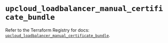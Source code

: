# `upcloud_loadbalancer_manual_certificate_bundle`

Refer to the Terraform Registry for docs: [`upcloud_loadbalancer_manual_certificate_bundle`](https://registry.terraform.io/providers/upcloudltd/upcloud/5.7.0/docs/resources/loadbalancer_manual_certificate_bundle).
